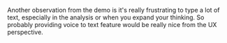 Another observation from the demo is it's really frustrating to type a lot of text, especially in the analysis or when you expand your thinking. So probably providing voice to text feature would be really nice from the UX perspective.